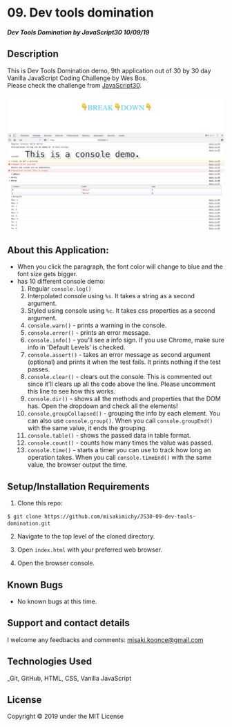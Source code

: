 # 09. Dev tools domination

#### _Dev Tools Domination by JavaScript30 10/09/19_

## Description
This is Dev Tools Domination demo, 9th application out of 30 by 30 day Vanilla JavaScript Coding Challenge by Wes Bos.<br>
Please check the challenge from [JavaScript30](http://wesbos.com/javascript30/).

![Screenshot of the app](img/screenshot.png)


## About this Application:
- When you click the paragraph, the font color will change to blue and the font size gets bigger.
- has 10 different console demo:
    1. Regular `console.log()`
    2. Interpolated console using `%s`. It takes a string as a second argument.
    3. Styled using console using `%c`. It takes css properties as a second argument.
    4. `console.warn()` - prints a warning in the console.
    5. `console.error()` - prints an error message.
    6. `console.info()` - you'll see a info sign. If you use Chrome, make sure info in 'Default Levels' is checked.
    7. `console.assert()` - takes an error message as second argument (optional) and prints it when the test fails. It prints nothing if the test passes.
    8. `console.clear()` - clears out the console. This is commented out since it'll clears up all the code above the line. Please uncomment this line to see how this works.
    9. `console.dir()` - shows all the methods and properties that the DOM has. Open the dropdown and check all the elements!
    10. `console.groupCollapsed()` - grouping the info by each element. You can also use `console.group()`. When you call `console.groupEnd()` with the same value, it ends the grouping.
    11. `console.table()` - shows the passed data in table format.
    12. `console.count()` - counts how many times the value was passed.
    13. `console.time()` - starts a timer you can use to track how long an operation takes. When you call `console.timeEnd()` with the same value, the browser output the time.


## Setup/Installation Requirements

1. Clone this repo:
```
$ git clone https://github.com/misakimichy/JS30-09-dev-tools-domination.git
```

2. Navigate to the top level of the cloned directory.

3. Open `index.html` with your preferred web browser.

4. Open the browser console.

## Known Bugs
* No known bugs at this time.

## Support and contact details
 I welcome any feedbacks and comments: misaki.koonce@gmail.com

## Technologies Used
_Git, GitHub, HTML, CSS, Vanilla JavaScript

## License
Copyright © 2019 under the MIT License
